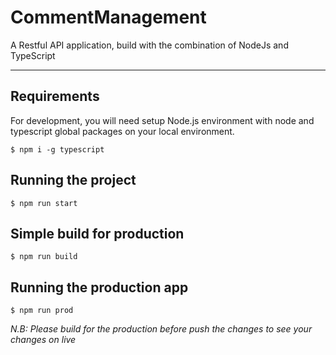 # CommentManagement

A Restful API application, build with the combination of NodeJs and TypeScript

---
## Requirements

For development, you will need setup Node.js environment with node and typescript global packages on your local environment.

    $ npm i -g typescript

## Running the project

    $ npm run start

## Simple build for production

    $ npm run build
    
## Running the production app

    $ npm run prod

*N.B: Please build for the production before push the changes to see your changes on live*
